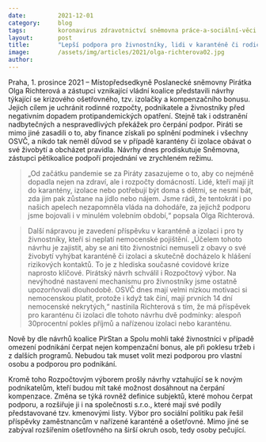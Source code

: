 ```yaml
---
date:         2021-12-01
category:     blog
tags:         koronavirus zdravotnictví sněmovna práce-a-sociální-věci
layout:       post
title:        "Lepší podpora pro živnostníky, lidi v karanténě či rodiče pečující o nemocné děti: Budoucí vládní koalice představila návrhy na pomoc v pandemii"
image:        /assets/img/articles/2021/olga-richterova02.jpg
author:       
---
```



Praha, 1. prosince 2021 – Místopředsedkyně Poslanecké sněmovny Pirátka Olga Richterová a zástupci vznikající vládní koalice představili návrhy týkající se krizového ošetřovného, tzv. izolačky a kompenzačního bonusu. Jejich cílem je uchránit rodinné rozpočty, podnikatele a živnostníky před negativním dopadem protipandemických opatření. Stejně tak i odstranění nadbytečných a nespravedlivých překážek pro čerpání podpor. Piráti se mimo jiné zasadili o to, aby finance získali po splnění podmínek i všechny OSVČ, a nikdo tak neměl důvod se v případě karantény či izolace obávat o své živobytí a obcházet pravidla. Návrhy dnes prodiskutuje Sněmovna, zástupci pětikoalice podpoří projednání ve zrychleném režimu.

> „Od začátku pandemie se za Piráty zasazujeme o to, aby co nejméně dopadla nejen na zdraví, ale i rozpočty domácností. Lidé, kteří mají jít do karantény, izolace nebo potřebují být doma s dětmi, se nesmí bát, zda jim pak zůstane na jídlo nebo nájem. Jsme rádi, že tentokrát i po našich apelech nezapomněla vláda na dohodáře, za jejichž podporu jsme bojovali i v minulém volebním období,“ popsala Olga Richterová. 

> Další nápravou je zavedení příspěvku v karanténě a izolaci i pro ty živnostníky, kteří si neplatí nemocenské pojištění. „Účelem tohoto návrhu je zajistit, aby se ani tito živnostníci nemuseli z obavy o své živobytí vyhýbat karanténě či izolaci a skutečně docházelo k hlášení rizikových kontaktů. To je z hlediska současné covidové krize naprosto klíčové. Pirátský návrh schválil i Rozpočtový výbor. Na nevýhodné nastavení mechanismu pro živnostníky jsme ostatně upozorňovali dlouhodobě. OSVČ dnes mají velmi nízkou motivaci si nemocenskou platit, protože i když tak činí, mají prvních 14 dní nemocenské nekrytých,“ nastínila Richterová s tím, že má příspěvek pro karanténu či izolaci dle tohoto návrhu dvě podmínky: alespoň 30procentní pokles příjmů a nařízenou izolaci nebo karanténu. 

Nově by dle návrhů koalice PirStan a Spolu mohli také živnostníci v případě omezení podnikání čerpat nejen kompenzační bonus, ale při poklesu tržeb i z dalších programů. Nebudou tak muset volit mezi podporou pro vlastní osobu a podporou pro podnikání. 

Kromě toho Rozpočtovým výborem prošly návrhy vztahující se k novým podnikatelům, kteří budou mít také možnost dosáhnout na čerpání kompenzace. Změna se týká rovněž definice subjektů, které mohou čerpat podporu, a rozšiřuje ji i na společnosti s.r.o., které mají své podíly představované tzv. kmenovými listy. Výbor pro sociální politiku pak řešil příspěvky zaměstnancům v nařízené karanténě a ošetřovné. Mimo jiné se zabýval rozšířením ošetřovného na širší okruh osob, tedy osoby pečující.
